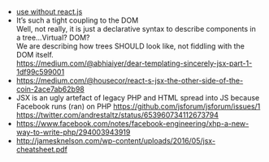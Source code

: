 - [use without react.js](http://stackoverflow.com/questions/30430982/can-i-use-jsx-without-react-to-inline-html-in-script/34262983)
- It’s such a tight coupling to the DOM  
  Well, not really, it is just a declarative syntax to describe components in a tree…Virtual? DOM?  
  We are describing how trees SHOULD look like, not fiddling with the DOM itself.  
  https://medium.com/@abhiaiyer/dear-templating-sincerely-jsx-part-1-1df99c599001
- https://medium.com/@housecor/react-s-jsx-the-other-side-of-the-coin-2ace7ab62b98
- JSX is an ugly artefact of legacy PHP and HTML spread into JS because Facebook runs (ran) on PHP https://github.com/jsforum/jsforum/issues/1 https://twitter.com/andrestaltz/status/653960734112673794
- https://www.facebook.com/notes/facebook-engineering/xhp-a-new-way-to-write-php/294003943919
- http://jamesknelson.com/wp-content/uploads/2016/05/jsx-cheatsheet.pdf
